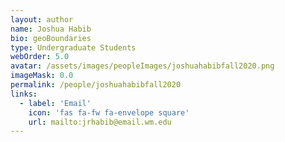 ```yaml
---
layout: author
name: Joshua Habib
bio: geoBoundaries
type: Undergraduate Students
webOrder: 5.0
avatar: /assets/images/peopleImages/joshuahabibfall2020.png
imageMask: 0.0
permalink: /people/joshuahabibfall2020
links:
  - label: 'Email'
    icon: 'fas fa-fw fa-envelope square'
    url: mailto:jrhabib@email.wm.edu
---
```

